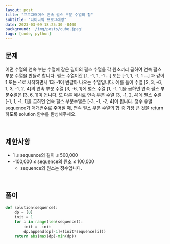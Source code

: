 ```yaml
---
layout: post
title: "프로그래머스 연속 펄스 부분 수열의 합"
subtitle: "다이나믹 프로그래밍"
date: 2023-03-09 18:25:30 -0400
background: '/img/posts/cube.jpeg'
tags: [code, python]
---
```

## 문제

어떤 수열의 연속 부분 수열에 같은 길이의 펄스 수열을 각 원소끼리 곱하여 연속 펄스 부분 수열을 만들려 합니다. 펄스 수열이란 [1, -1, 1, -1 …] 또는 [-1, 1, -1, 1 …] 과 같이 1 또는 -1로 시작하면서 1과 -1이 번갈아 나오는 수열입니다.
예를 들어 수열 [2, 3, -6, 1, 3, -1, 2, 4]의 연속 부분 수열 [3, -6, 1]에 펄스 수열 [1, -1, 1]을 곱하면 연속 펄스 부분수열은 [3, 6, 1]이 됩니다. 또 다른 예시로 연속 부분 수열 [3, -1, 2, 4]에 펄스 수열 [-1, 1, -1, 1]을 곱하면 연속 펄스 부분수열은 [-3, -1, -2, 4]이 됩니다.
정수 수열 sequence가 매개변수로 주어질 때, 연속 펄스 부분 수열의 합 중 가장 큰 것을 return 하도록 solution 함수를 완성해주세요.

<br>

## 제한사항
* 1 ≤ sequence의 길이 ≤ 500,000
* -100,000 ≤ sequence의 원소 ≤ 100,000
   * sequence의 원소는 정수입니다.

<br>

## 풀이

``` python
def solution(sequence):
    dp = [0]
    init = 1
    for i in range(len(sequence)):
        init = -init
        dp.append(dp[-1]+(init*sequence[i]))
    return abs(max(dp)-min(dp))
```
